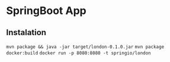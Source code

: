 # SpringBoot App

## Instalation
`mvn package && java -jar target/london-0.1.0.jar`
`mvn package docker:build`
`docker run -p 8080:8080 -t springio/london`